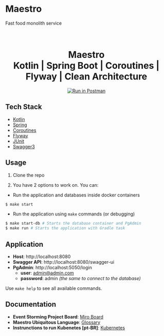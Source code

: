 # Maestro
Fast food monolith service

<h1 align="center">
    <br>Maestro<br/>
    Kotlin | Spring Boot | Coroutines | Flyway | Clean Architecture
</h1>

<p align="center">
  <a href="https://www.postman.com/amorimgc/workspace/pradofigu/collection/1973162-3ee279b0-210f-48b0-be8f-45ab9ab4bf09?action=share&creator=1973162" target="_blank"><img src="https://run.pstmn.io/button.svg" alt="Run in Postman"></a>
</p>



## Tech Stack

-  [Kotlin](https://kotlinlang.org/)
-  [Spring](https://spring.io/)
-  [Coroutines](https://kotlinlang.org/docs/coroutines-overview.html)
-  [Flyway](https://docs.spring.io/spring-boot/docs/3.1.0/reference/htmlsingle/#howto.data-initialization.migration-tool.flyway)
-  [JUnit](https://junit.org/junit5/)
-  [Swagger3](https://swagger.io/docs/specification/about/)

## Usage

1. Clone the repo

2. You have 2 options to work on. You can: 
- Run the application and databases inside docker containers 

```bash
$ make start
```

- Run the application using `make` commands (or debugging)
```bash
$ make start-db # Starts the database container and PgAdmin
$ make run # Starts the application with Gradle task
```

## Application

- **Host**: http://localhost:8080
- **Swagger API**: http://localhost:8080/swagger-ui
- **PgAdmin**: http://localhost:5050/login
    - **user**: admin@admin.com
    - **password**: admin *(the same to connect to the database)*

Use `make help` to see all available commands.

## Documentation

- **Event Storming Project Board**: [Miro Board](https://miro.com/app/board/uXjVMDHdGWk=/)
- **Maestro Ubiquitous Language**: [Glossary](documentation/event-storming/Glossario-Linguagem-Ubiqua.md)
- **Instrunctions to run Kubenetes [pt-BR]**: [Kubernetes](documentation/kubernetes/README.md)